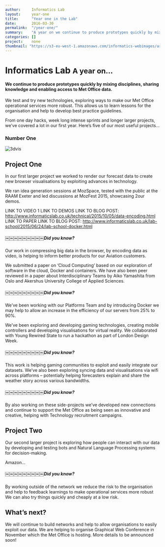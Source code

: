 ```yaml
---
author:     Informatics Lab
layout:     year-one
title:      "Year one in the Lab"
date:       2016-03-30
permalink:  "/year-one/"
summary:    "A year on we continue to produce prototypes quickly by mixing disciplines, sharing knowledge and enabling access to Met Office data."
categories: []
project:    none
thumbnail: "https://s3-eu-west-1.amazonaws.com/informatics-webimages/articles/2016-03-30-year-one/backg-1.jpg"
---
```


# Informatics Lab <small>A year on...</small>

#### We continue to produce prototypes quickly by mixing disciplines, sharing knowledge and enabling access to <span class="nobr">Met Office</span> data.

We test and try new technologies, exploring ways to make our Met Office operational services more robust. This allows us to learn lessons for the organisation and help to develop best practice guidelines.

From one day hacks, week long intense sprints and longer larger projects, we’ve covered a lot in our first year. Here’s five of our most useful projects...

### Number One

![3dvis](https://s3-eu-west-1.amazonaws.com/informatics-webimages/articles/2016-03-30-year-one/CB5A1144.jpg)

## Project One
In our first larger project we worked to render our forecast data to create new browser visualisations by exploiting advances in technology.

We ran idea generation sessions at MozSpace, tested with the public at the RAAM Exeter and led discussions at MozFest 2015, showcasing 2our demos.

LINK TO VIDEO 1 LINK TO DEMOS
LINK TO BLOG POST: http://www.informaticslab.co.uk/technical/2015/10/05/data-encoding.html
LINK TO PAPER
LINK TO BLOG POST: http://www.informaticslab.co.uk/lab-school/2015/06/24/lab-school-docker.html

##### ￼￼￼￼￼￼￼￼￼Did you know?
Our work in compressing big data in the browser, by encoding data as video, is helping to inform better products for our Aviation customers.

We submitted a paper on ‘Cloud Computing’ based on our exploration of software in the cloud, Docker and containers. We have also been peer reviewed in a paper about Interdisciplinary Teams by Aiko Yamashita from Oslo and Akershus University College of Applied Sciences.

##### ￼￼￼￼￼￼￼￼￼Did you know?
We’ve been working with our Platforms Team and by introducing Docker we may help to allow an increase in the efficiency of our servers from 25% to 90%.

We’ve been exploring and developing gaming technologies, creating mobile controllers and developing visualisations for virtual reality. We collaborated with Young Rewired State to run a hackathon as part of London Design Week.

##### ￼￼￼￼￼￼￼￼￼Did you know?
This work is helping gaming communities to exploit and easily integrate our datasets. We’ve also been exploring syncing data and visualisations via wifi across platforms – potentially helping forecasters explain and share the weather story across various bandwidths.

##### ￼￼￼￼￼￼￼￼￼Did you know?
By also working on these side-projects we’ve developed new connections and continue to support the Met Office as being seen as innovative and creative, helping with Technology recruitment campaigns.

## Project Two
Our second larger project is exploring how people can interact with our data by developing and testing bots and Natural Language Processing systems for decision-making.

Amazon...

##### ￼￼￼￼￼￼￼￼￼Did you know?
By working outside of the network we reduce the risk to the organisation and help to feedback learnings to make operational services more robust We can also try things quickly and cheaply at a low risk.

## What’s next?
We will continue to build networks and help to allow organisations to easily exploit our data.
We are helping to organise Graphical Web Conference in November which the Met Office is hosting. More details to be announced soon!
